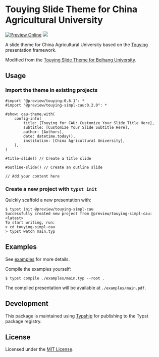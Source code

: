 # Touying Slide Theme for China Agricultural University
[![Preview Online](https://img.shields.io/badge/Preview_Online-gray?logo=typst)](https://maxchang3.github.io/touying-simpl-cau/) <a href="https://typst.app/universe/package/touying-simpl-cau">
    <img src="https://img.shields.io/badge/dynamic/xml?url=https%3A%2F%2Ftypst.app%2Funiverse%2Fpackage%2Ftouying-simpl-cau&query=%2Fhtml%2Fbody%2Fdiv%2Fmain%2Fdiv%5B2%5D%2Faside%2Fsection%5B2%5D%2Fdl%2Fdd%5B3%5D&logo=typst&label=Universe&color=%23239DAE" />
</a>

A slide theme for China Agricultural University based on the [Touying](https://github.com/touying-typ/touying) presentation framework. 

Modified from the [Touying Slide Theme for Beihang University](https://github.com/Coekjan/touying-buaa).

## Usage

### Import the theme in existing projects

```typst
#import "@preview/touying:0.6.1": *
#import "@preview/touying-simpl-cau:0.2.0": *

#show: cau-theme.with(
    config-info(
        title: [Touying for CAU: Customize Your Slide Title Here],
        subtitle: [Customize Your Slide Subtitle Here],
        author: [Authors],
        date: datetime.today(),
        institution: [China Agricultural University],
    ),
)

#title-slide() // Create a title slide

#outline-slide() // Create an outline slide

// Add your content here
```

### Create a new project with `typst init`

Quickly scaffold a new presentation with:

```console
$ typst init @preview/touying-simpl-cau
Successfully created new project from @preview/touying-simpl-cau:<latest>
To start writing, run:
> cd touying-simpl-cau
> typst watch main.typ
```

## Examples

See [examples](examples) for more details.

Compile the examples yourself:

```console
$ typst compile ./examples/main.typ --root .
```

The compiled presentation will be available at `./examples/main.pdf`.

## Development

This package is maintained using [Typship](https://github.com/sjfhsjfh/typship) for publishing to the Typst package registry.

## License

Licensed under the [MIT License](LICENSE).
